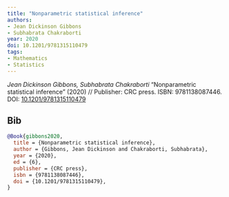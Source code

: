 ```yaml
---
title: "Nonparametric statistical inference"
authors:
- Jean Dickinson Gibbons
- Subhabrata Chakraborti
year: 2020
doi: 10.1201/9781315110479
tags:
- Mathematics
- Statistics
---
```


<i>Jean Dickinson Gibbons, Subhabrata Chakraborti</i> <span title="">“Nonparametric statistical inference”</span> (2020) // Publisher: CRC press. ISBN:&nbsp;9781138087446. DOI:&nbsp;<a href='https://doi.org/10.1201/9781315110479'>10.1201/9781315110479</a>

## Bib

```bib
@Book{gibbons2020,
  title = {Nonparametric statistical inference},
  author = {Gibbons, Jean Dickinson and Chakraborti, Subhabrata},
  year = {2020},
  ed = {6},
  publisher = {CRC press},
  isbn = {9781138087446},
  doi = {10.1201/9781315110479},
}
```
